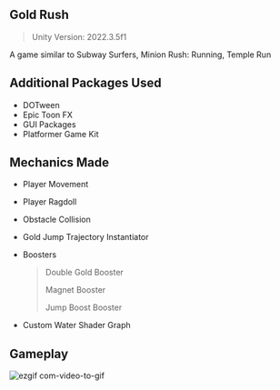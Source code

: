 ## Gold Rush
> Unity Version: 2022.3.5f1

A game similar to  Subway Surfers, Minion Rush: Running, Temple Run 

## Additional Packages Used
- DOTween
- Epic Toon FX
- GUI Packages
- Platformer Game Kit

## Mechanics Made
- Player Movement
- Player Ragdoll
- Obstacle Collision
- Gold Jump Trajectory Instantiator
- Boosters

    >
    > Double Gold Booster
    >
    > Magnet Booster
    >
    > Jump Boost Booster
    >
- Custom Water Shader Graph

## Gameplay
![ezgif com-video-to-gif](https://github.com/IMetex/GoldRush/assets/73601795/2369c228-97af-45a4-99ad-25a62c3a8f34)
